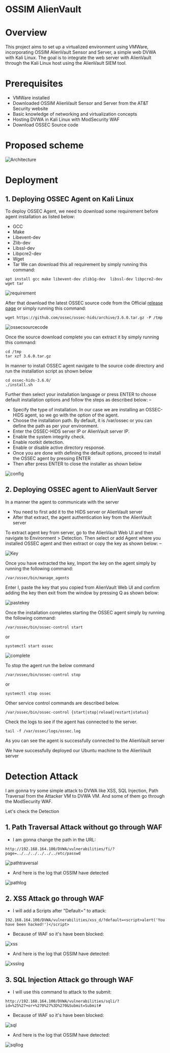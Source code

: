 # OSSIM AlienVault
# Overview
This project aims to set up a virtualized environment using VMWare, incorporating OSSIM AlienVault Sensor and Server, a simple web DVWA with Kali Linux. The goal is to integrate the web server with AlienVault through the Kali Linux host using the AlienVault SIEM tool.

# Prerequisites
- VMWare installed
- Downloaded OSSIM AlienVault Sensor and Server from the AT&T Security website
- Basic knowledge of networking and virtualization concepts
- Hosting DVWA in Kali Linux with ModSecurity WAF
- Download OSSEC Source code

# Proposed scheme
![Architecture](ATM.png)


# Deployment
## 1. Deploying OSSEC Agent on Kali Linux
To deploy OSSEC Agent, we need to download some requirement before agent installation as listed below:
 - GCC
 - Make
 - Libevent-dev
 - Zlib-dev
 - Libssl-dev
 - Libpcre2-dev
 - Wget
 - Tar
We can download this all requirement by simply running this command:

```shell
apt install gcc make libevent-dev zlib1g-dev  libssl-dev libpcre2-dev wget tar
```
![requirement](requirement.png)

After that download the latest OSSEC source code from the Official [release page](https://github.com/ossec/ossec-hids/releases) or simply running this command:

```shell
wget https://github.com/ossec/ossec-hids/archive/3.6.0.tar.gz -P /tmp
```
![ossecsourcecode](OSSECsource.png)

Once the source download complete you can extract it by simply running this command:

```shell
cd /tmp
tar xzf 3.6.0.tar.gz
```

In manner to install OSSEC agent navigate to the source code directory and run the installation script as shown below
```shell
cd ossec-hids-3.6.0/
./install.sh
```

Further then select your installation language or press ENTER to choose default installation options and follow the steps as described below: –
 - Specify the type of installation. In our case we are installing an OSSEC-HIDS agent, so we go with the option of the agent.
 - Choose the installation path. By default, it is /var/ossec or you can define the path as per your environment.
 - Enter the OSSEC-HIDS server IP or AlienVault server IP.
 - Enable the system integrity check.
 - Enable rootkit detection.
 - Enable or disable active directory response.
 - Once you are done with defining the default options, proceed to install the OSSEC agent by pressing ENTER
 - Then after press ENTER to close the installer as shown below

![config](config.png)

## 2. Deploying OSSEC agent to AlienVault Server
In a manner the agent to communicate with the server

  - You need to first add it to the HIDS server or AlienVault server
  - After that extract, the agent authentication key from the AlienVault server

To extract agent key from server, go to the AlienVault Web UI and then navigate to Environment > Detection. Then select or add Agent where you installed OSSEC agent and then extract or copy the key as shown below: –

![Key](Key.png)

Once you have extracted the key, Import the key on the agent simply by running the following command: 

```shell
/var/ossec/bin/manage_agents
```

Enter I, paste the key that you copied from AlienVault Web UI and confirm adding the key then exit from the window by pressing Q as shown below:

![pastekey](pastekey.png)

Once the installation completes starting the OSSEC agent simply by running the following command:

```shell
/var/ossec/bin/ossec-control start
```

or

```shell
systemctl start ossec
```

![complete](Complete.png)

To stop the agent run the below command

```shell
/var/ossec/bin/ossec-control stop
```

or

```shell
systemctl stop ossec
```

Other service control commands are described below.

```shell
/var/ossec/bin/ossec-control {start|stop|reload|restart|status}
```

Check the logs to see if the agent has connected to the server.

```shell
tail -f /var/ossec/logs/ossec.log
```

As you can see the agent is successfully connected to the AlienVault server

We have successfully deployed our Ubuntu machine to the AlienVault server

# Detection Attack
I am gonna try some simple attack to DVWA like XSS, SQL Injection, Path Traversal from the Attacker VM to DVWA VM. And some of them go through the ModSecurity WAF. 

Let's check the Detection

## 1. Path Traversal Attack without go through WAF
- I am gonna change the path in the URL:

```shell
http://192.168.164.100/DVWA/vulnerabilities/fi/?page=../../../../../../etc/passwd
```

![pathtraversal](pathtraversal.png)

- And here is the log that OSSIM have detected

![pathlog](pathlog.png)

## 2. XSS Attack go through WAF
- I will add a Scripts after "Default=" to attack:

```shell
192.168.164.100/DVWA/vulnerabilities/xss_d/?default=<script>alert('You have been hacked!')</script>
```

- Because of WAF so it's have been blocked:

![xss](xss.png)

- And here is the log that OSSIM have detected:

![xsslog](xsslog.png)

## 3. SQL Injection Attack go through WAF
- I will use this command to attack to the submit:

```shell
http://192.168.164.100/DVWA/vulnerabilities/sqli/?id=%25%27+or+%270%27%3D%270&Submit=Submit#
```

- Because of WAF so it's have been blocked:

![sql](sql.png)

- And here is the log that OSSIM have detected:

![sqllog](sqllog.png)



